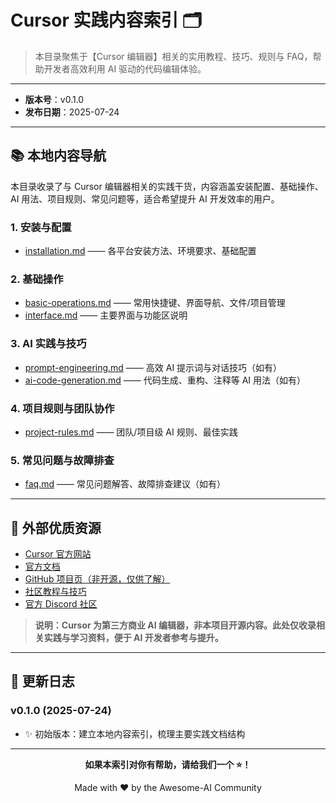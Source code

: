 # Cursor 实践内容索引 🗂️

> 本目录聚焦于【Cursor 编辑器】相关的实用教程、技巧、规则与 FAQ，帮助开发者高效利用 AI 驱动的代码编辑体验。

---

- **版本号**：v0.1.0
- **发布日期**：2025-07-24

---

## 📚 本地内容导航

本目录收录了与 Cursor 编辑器相关的实践干货，内容涵盖安装配置、基础操作、AI 用法、项目规则、常见问题等，适合希望提升 AI 开发效率的用户。

### 1. 安装与配置

- [installation.md](./installation.md) —— 各平台安装方法、环境要求、基础配置

### 2. 基础操作

- [basic-operations.md](./basic-operations.md) —— 常用快捷键、界面导航、文件/项目管理
- [interface.md](./interface.md) —— 主要界面与功能区说明

### 3. AI 实践与技巧

- [prompt-engineering.md](./prompt-engineering.md) —— 高效 AI 提示词与对话技巧（如有）
- [ai-code-generation.md](./ai-code-generation.md) —— 代码生成、重构、注释等 AI 用法（如有）

### 4. 项目规则与团队协作

- [project-rules.md](./project-rules.md) —— 团队/项目级 AI 规则、最佳实践

### 5. 常见问题与故障排查

- [faq.md](./faq.md) —— 常见问题解答、故障排查建议（如有）

---

## 🔗 外部优质资源

- [Cursor 官方网站](https://www.cursor.so/)
- [官方文档](https://docs.cursor.so/)
- [GitHub 项目页（非开源，仅供了解）](https://github.com/getcursor/cursor)
- [社区教程与技巧](https://www.promptingguide.ai/)
- [官方 Discord 社区](https://discord.gg/cursor)

> **说明：Cursor 为第三方商业 AI 编辑器，非本项目开源内容。此处仅收录相关实践与学习资料，便于 AI 开发者参考与提升。**

---

## 📝 更新日志

### v0.1.0 (2025-07-24)

- ✨ 初始版本：建立本地内容索引，梳理主要实践文档结构

---

<div align="center">

**如果本索引对你有帮助，请给我们一个 ⭐️！**

Made with ❤️ by the Awesome-AI Community

</div>
